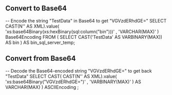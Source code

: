 ## Convert to Base64

-- Encode the string "TestData" in Base64 to get "VGVzdERhdGE="
SELECT
    CAST(N'' AS XML).value(
          'xs:base64Binary(xs:hexBinary(sql:column("bin")))'
        , 'VARCHAR(MAX)'
    )   Base64Encoding
FROM (
    SELECT CAST('TestData' AS VARBINARY(MAX)) AS bin
) AS bin_sql_server_temp;


## Convert from Base64

-- Decode the Base64-encoded string "VGVzdERhdGE=" to get back "TestData"
SELECT 
    CAST(
        CAST(N'' AS XML).value(
            'xs:base64Binary("VGVzdERhdGE=")'
          , 'VARBINARY(MAX)'
        ) 
        AS VARCHAR(MAX)
    )   ASCIIEncoding
;